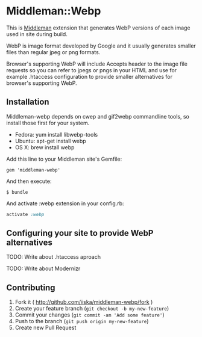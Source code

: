 # Middleman::Webp

This is [Middleman][middleman] extension that generates WebP versions
of each image used in site during build.

WebP is image format developed by Google and it usually generates
smaller files than regular jpeg or png formats.

Browser's supporting WebP will include Accepts header to the image
file requests so you can refer to jpegs or pngs in your HTML and use
for example .htaccess configuration to provide smaller alternatives
for browser's supporting WebP.

[middleman]: http://middlemanapp.com

## Installation

Middleman-webp depends on cwep and gif2webp commandline tools, so
install those first for your system.

- Fedora: yum install libwebp-tools
- Ubuntu: apt-get install webp
- OS X: brew install webp

Add this line to your Middleman site's Gemfile:

    gem 'middleman-webp'

And then execute:

    $ bundle

And activate :webp extension in your config.rb:

``` ruby
activate :webp
```

## Configuring your site to provide WebP alternatives

TODO: Write about .htaccess aproach

TODO: Write about Modernizr


## Contributing

1. Fork it ( http://github.com/iiska/middleman-webp/fork )
2. Create your feature branch (`git checkout -b my-new-feature`)
3. Commit your changes (`git commit -am 'Add some feature'`)
4. Push to the branch (`git push origin my-new-feature`)
5. Create new Pull Request
